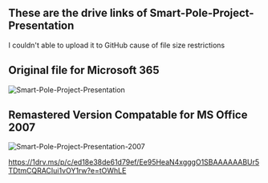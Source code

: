 ## These are the drive links of Smart-Pole-Project-Presentation

I couldn't able to upload it to GitHub cause of file size restrictions

## Original file for Microsoft 365
![Smart-Pole-Project-Presentation]( https://1drv.ms/p/c/ed18e38de61d79ef/Ee95HeaN4xgggO07BAAAAAABLqUXpb6FbVuStv9Q-zcLbw?e=3KEXPh )

## Remastered Version Compatable for MS Office 2007
![Smart-Pole-Project-Presentation-2007]( https://1drv.ms/p/c/ed18e38de61d79ef/Ee95HeaN4xgggO1SBAAAAAABUr5TDtmCQRACIui1vOY1rw?e=iewJfX )

https://1drv.ms/p/c/ed18e38de61d79ef/Ee95HeaN4xgggO1SBAAAAAABUr5TDtmCQRACIui1vOY1rw?e=tOWhLE
